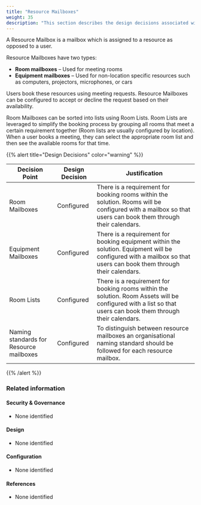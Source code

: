 ```yaml
---
title: "Resource Mailboxes"
weight: 35
description: "This section describes the design decisions associated with Exchange Online for system(s) built using ASD's Blueprint for Secure Cloud."
---
```


A Resource Mailbox is a mailbox which is assigned to a resource as opposed to a user.

Resource Mailboxes have two types:

* **Room mailboxes** – Used for meeting rooms
* **Equipment mailboxes** – Used for non-location specific resources such as computers, projectors, microphones, or cars

Users book these resources using meeting requests. Resource Mailboxes can be configured to accept or decline the request based on their availability.

Room Mailboxes can be sorted into lists using Room Lists. Room Lists are leveraged to simplify the booking process by grouping all rooms that meet a certain requirement together (Room lists are usually configured by location). When a user books a meeting, they can select the appropriate room list and then see the available rooms for that time.

{{% alert title="Design Decisions" color="warning" %}}

| Decision Point                          | Design Decision | Justification                                                                                                                                                      |
|-----------------------------------------|-----------------|--------------------------------------------------------------------------------------------------------------------------------------------------------------------|
| Room Mailboxes                          | Configured      | There is a requirement for booking rooms within the solution. Rooms will be configured with a mailbox so that users can book them through their calendars.         |
| Equipment Mailboxes                     | Configured      | There is a requirement for booking equipment within the solution. Equipment will be configured with a mailbox so that users can book them through their calendars. |
| Room Lists                              | Configured      | There is a requirement for booking rooms within the solution. Room Assets will be configured with a list so that users can book them through their calendars.      |
| Naming standards for Resource mailboxes | Configured      | To distinguish between resource mailboxes an organisational naming standard should be followed for each resource mailbox.                                          |

{{% /alert %}}

### Related information

#### Security & Governance

* None identified

#### Design

* None identified

#### Configuration

* None identified

#### References

* None identified